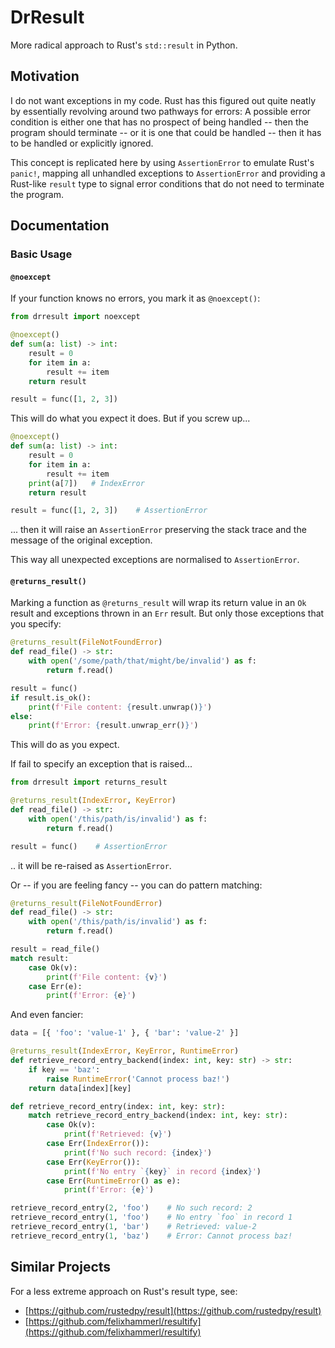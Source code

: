 # DrResult

More radical approach to Rust's `std::result` in Python.

## Motivation

I do not want exceptions in my code.
Rust has this figured out quite neatly
by essentially revolving around two pathways for errors:
A possible error condition is either one that has no prospect of being handled
-- then the program should terminate -- or it is one that could be handled --
then it has to be handled or explicitly ignored.

This concept is replicated here by using `AssertionError` to emulate Rust's `panic!`,
mapping all unhandled exceptions to `AssertionError`
and providing a Rust-like `result` type to signal error conditions that do not need to terminate
the program.

## Documentation

### Basic Usage

#### `@noexcept`

If your function knows no errors, you mark it as `@noexcept()`:

```python
from drresult import noexcept

@noexcept()
def sum(a: list) -> int:
    result = 0
    for item in a:
        result += item
    return result

result = func([1, 2, 3])
```

This will do what you expect it does.
But if you screw up...
```python
@noexcept()
def sum(a: list) -> int:
    result = 0
    for item in a:
        result += item
    print(a[7])   # IndexError
    return result

result = func([1, 2, 3])    # AssertionError
```
... then it will raise an `AssertionError` preserving the stack trace and the message of the original exception.

This way all unexpected exceptions are normalised to `AssertionError`.

#### `@returns_result()`

Marking a function as `@returns_result` will wrap its return value in an `Ok` result
and exceptions thrown in an `Err` result. But only those exceptions that you specify:

```python
@returns_result(FileNotFoundError)
def read_file() -> str:
    with open('/some/path/that/might/be/invalid') as f:
        return f.read()

result = func()
if result.is_ok():
    print(f'File content: {result.unwrap()}')
else:
    print(f'Error: {result.unwrap_err()}')
```

This will do as you expect.


If fail to specify an exception that is raised...

```python
from drresult import returns_result

@returns_result(IndexError, KeyError)
def read_file() -> str:
    with open('/this/path/is/invalid') as f:
        return f.read()

result = func()    # AssertionError
```
.. it will be re-raised as `AssertionError`.

Or -- if you are feeling fancy -- you can do pattern matching:
```python
@returns_result(FileNotFoundError)
def read_file() -> str:
    with open('/this/path/is/invalid') as f:
        return f.read()

result = read_file()
match result:
    case Ok(v):
        print(f'File content: {v}')
    case Err(e):
        print(f'Error: {e}')
```

And even fancier:
```python
data = [{ 'foo': 'value-1' }, { 'bar': 'value-2' }]

@returns_result(IndexError, KeyError, RuntimeError)
def retrieve_record_entry_backend(index: int, key: str) -> str:
    if key == 'baz':
        raise RuntimeError('Cannot process baz!')
    return data[index][key]

def retrieve_record_entry(index: int, key: str):
    match retrieve_record_entry_backend(index: int, key: str):
        case Ok(v):
            print(f'Retrieved: {v}')
        case Err(IndexError()):
            print(f'No such record: {index}')
        case Err(KeyError()):
            print(f'No entry `{key}` in record {index}')
        case Err(RuntimeError() as e):
            print(f'Error: {e}')

retrieve_record_entry(2, 'foo')    # No such record: 2
retrieve_record_entry(1, 'foo')    # No entry `foo` in record 1
retrieve_record_entry(1, 'bar')    # Retrieved: value-2
retrieve_record_entry(1, 'baz')    # Error: Cannot process baz!
```

## Similar Projects

For a less extreme approach on Rust's result type, see:

* [https://github.com/rustedpy/result](https://github.com/rustedpy/result)
* [https://github.com/felixhammerl/resultify](https://github.com/felixhammerl/resultify)
